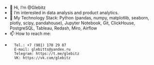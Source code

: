 - 👋 Hi, I’m @Glebitz
- 👀 I’m interested in data analysis and product analytics.
- 🌱 My Technology Stack: Python (pandas, numpy, matplotlib, seaborn, plotly, scipy, pandahouse), Jupyter Notebook, Git, ClickHouse, PostgreSQL, Tableau, Redash, Miro, Airflow
- 📫 How to reach me:
-       Tel.: +7 (981) 170 29 87
        E-mail: glebitts@yandex.ru
        Telegram: https://t.me/glebitz
        VK: https://vk.com/glebitz

<!---
Glebitz/Glebitz is a ✨ special ✨ repository because its `README.md` (this file) appears on your GitHub profile.
You can click the Preview link to take a look at your changes.
--->
